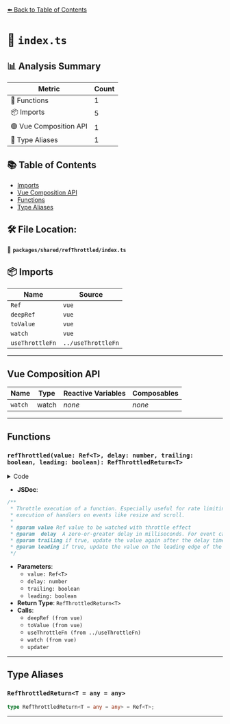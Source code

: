[⬅️ Back to Table of Contents](../../../index.md)

# 📄 `index.ts`

## 📊 Analysis Summary

| Metric | Count |
|--------|-------|
| 🔧 Functions | 1 |
| 📦 Imports | 5 |
| 🟢 Vue Composition API | 1 |
| 📑 Type Aliases | 1 |

## 📚 Table of Contents

- [Imports](#imports)
- [Vue Composition API](#vue-composition-api)
- [Functions](#functions)
- [Type Aliases](#type-aliases)

## 🛠️ File Location:
📂 **`packages/shared/refThrottled/index.ts`**

## 📦 Imports

| Name | Source |
|------|--------|
| `Ref` | `vue` |
| `deepRef` | `vue` |
| `toValue` | `vue` |
| `watch` | `vue` |
| `useThrottleFn` | `../useThrottleFn` |


---

## Vue Composition API

| Name | Type | Reactive Variables | Composables |
|------|------|-------------------|-------------|
| `watch` | watch | *none* | *none* |


---

## Functions

### `refThrottled(value: Ref<T>, delay: number, trailing: boolean, leading: boolean): RefThrottledReturn<T>`

<details><summary>Code</summary>

```ts
export function refThrottled<T = any>(value: Ref<T>, delay = 200, trailing = true, leading = true): RefThrottledReturn<T> {
  if (delay <= 0)
    return value

  const throttled = deepRef(toValue(value))

  const updater = useThrottleFn(() => {
    throttled.value = value.value
  }, delay, trailing, leading)

  watch(value, () => updater())

  return throttled as Ref<T>
}
```
</details>

- **JSDoc**:
```ts
/**
 * Throttle execution of a function. Especially useful for rate limiting
 * execution of handlers on events like resize and scroll.
 *
 * @param value Ref value to be watched with throttle effect
 * @param  delay  A zero-or-greater delay in milliseconds. For event callbacks, values around 100 or 250 (or even higher) are most useful.
 * @param trailing if true, update the value again after the delay time is up
 * @param leading if true, update the value on the leading edge of the ms timeout
 */
```

- **Parameters**:
  - `value: Ref<T>`
  - `delay: number`
  - `trailing: boolean`
  - `leading: boolean`
- **Return Type**: `RefThrottledReturn<T>`
- **Calls**:
  - `deepRef (from vue)`
  - `toValue (from vue)`
  - `useThrottleFn (from ../useThrottleFn)`
  - `watch (from vue)`
  - `updater`

---

## Type Aliases

### `RefThrottledReturn<T = any = any>`

```ts
type RefThrottledReturn<T = any = any> = Ref<T>;
```


---